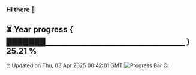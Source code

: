 ### Hi there 👋
⏳ Year progress { ███████▁▁▁▁▁▁▁▁▁▁▁▁▁▁▁▁▁▁▁▁▁▁▁ } 25.21 %
---
⏰ Updated on Thu, 03 Apr 2025 00:42:01 GMT
![Progress Bar CI](https://github.com/Moyi321/Moyi321/workflows/Progress%20Bar%20CI/badge.svg)

